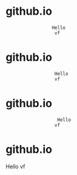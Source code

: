 # github.io
                     Hello
                      vf
# github.io
                      Hello
                      vf
# github.io
                       Hello
                      vf
# github.io
 Hello
                      vf
